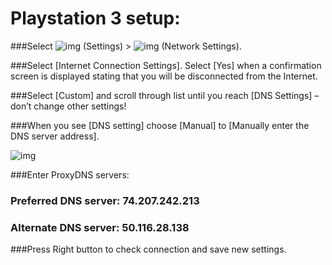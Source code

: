 
# Playstation 3 setup:

###Select ![img](http://proxydns.co/img/p1.gif) (Settings) > ![img](http://proxydns.co/img/p2.gif) (Network Settings).

###Select [Internet Connection Settings]. Select [Yes] when a confirmation screen is displayed stating that you will be disconnected from the Internet.

###Select [Custom] and scroll through list until you reach [DNS Settings] – don’t change other settings!

###When you see [DNS setting] choose [Manual] to [Manually enter the DNS server address].

![img](http://proxydns.co/img/p3.jpg)

###Enter ProxyDNS servers:

### Preferred DNS server:  **74.207.242.213**

### Alternate DNS server:  **50.116.28.138**

###Press Right button to check connection and save new settings.
